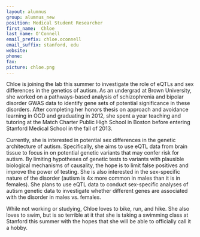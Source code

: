 ```yaml
---
layout: alumnus
group: alumnus_new
position: Medical Student Researcher
first_name:  Chloe 
last_name: O'Connell
email_prefix: chloe.oconnell
email_suffix: stanford, edu
website:
phone:
fax:
picture: chloe.png
---
```


Chloe is joining the lab this summer to investigate the role of eQTLs and sex differences in the genetics of autism. As an undergrad at Brown University, she worked on a pathways-based analysis of schizophrenia and bipolar disorder GWAS data to identify gene sets of potential significance in these disorders. After completing her honors thesis on approach and avoidance learning in OCD and graduating in 2012, she spent a year teaching and tutoring at the Match Charter Public High School in Boston before entering Stanford Medical School in the fall of 2013.

Currently, she is interested in potential sex differences in the genetic architecture of autism. Specifically, she aims to use eQTL data from brain tissue to focus in on potential genetic variants that may confer risk for autism. By limiting hypotheses of genetic tests to variants with plausible biological mechanisms of causality, the hope is to limit false positives and improve the power of testing. She is also interested in the sex-specific nature of the disorder (autism is 4x more common in males than it is in females). She plans to use eQTL data to conduct sex-specific analyses of autism genetic data to investigate whether different genes are associated with the disorder in males vs. females.

While not working or studying, Chloe loves to bike, run, and hike. She also loves to swim, but is so terrible at it that she is taking a swimming class at Stanford this summer with the hopes that she will be able to officially call it a hobby.
